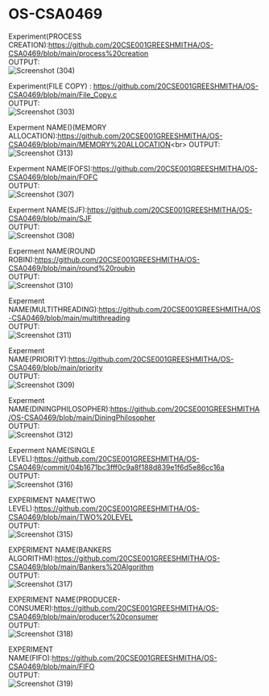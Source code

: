 # OS-CSA0469
Experiment(PROCESS CREATION):https://github.com/20CSE001GREESHMITHA/OS-CSA0469/blob/main/process%20creation<br/> 
OUTPUT:<br/>
![Screenshot (304)](https://user-images.githubusercontent.com/114045813/192699218-5e384fdc-4676-418c-bf3c-451a6f10735d.png)

Experiment(FILE COPY) : https://github.com/20CSE001GREESHMITHA/OS-CSA0469/blob/main/File_Copy.c<br/>
OUTPUT:<br/>
![Screenshot (303)](https://user-images.githubusercontent.com/114045813/192697556-71b33992-af8d-440a-ad39-e84be80df4cd.png)<br/>

Experment NAME()(MEMORY ALLOCATION):https://github.com/20CSE001GREESHMITHA/OS-CSA0469/blob/main/MEMORY%20ALLOCATION<br\>
OUTPUT:<br/>
![Screenshot (313)](https://user-images.githubusercontent.com/114045813/192787409-f0db09bc-ccdf-4ec7-ac60-f46c53de2154.png)<br/>

Experment NAME(FOFS):https://github.com/20CSE001GREESHMITHA/OS-CSA0469/blob/main/FOFC<br/>
OUTPUT:<br/>
![Screenshot (307)](https://user-images.githubusercontent.com/114045813/192787927-7496e490-e58c-4021-8b01-8ec782677527.png)<br/>

Experment NAME(SJF):https://github.com/20CSE001GREESHMITHA/OS-CSA0469/blob/main/SJF<br/>
OUTPUT:<br/>
![Screenshot (308)](https://user-images.githubusercontent.com/114045813/192788103-dd2d4b13-10db-43c6-90a4-f454548e3782.png)<br/>

Experment NAME(ROUND ROBIN):https://github.com/20CSE001GREESHMITHA/OS-CSA0469/blob/main/round%20roubin<br/>
OUTPUT:<br/>
![Screenshot (310)](https://user-images.githubusercontent.com/114045813/192788754-a2aa51f7-9483-4282-a6e8-0baa694db48b.png)<br/>

Experment NAME(MULTITHREADING):https://github.com/20CSE001GREESHMITHA/OS-CSA0469/blob/main/multithreading<br/>
OUTPUT:<br/>
![Screenshot (311)](https://user-images.githubusercontent.com/114045813/192789771-78750d7f-1d45-4888-9e50-04bb3ef6bcea.png)<br/>

Experment NAME(PRIORITY):https://github.com/20CSE001GREESHMITHA/OS-CSA0469/blob/main/priority<br/>
OUTPUT:<br/>
![Screenshot (309)](https://user-images.githubusercontent.com/114045813/192789938-2fd2faa5-5167-491d-b074-c17ae1431afe.png) <br/>

Experment NAME(DININGPHILOSOPHER):https://github.com/20CSE001GREESHMITHA/OS-CSA0469/blob/main/DiningPhilosopher<br/>
OUTPUT:<br/>
![Screenshot (312)](https://user-images.githubusercontent.com/114045813/192790030-aa440cf4-e69f-484d-af80-f02f27d4b808.png)<br/>

Experment NAME(SINGLE LEVEL):https://github.com/20CSE001GREESHMITHA/OS-CSA0469/commit/04b1671bc3fff0c9a8f188d839e1f6d5e86cc16a<br/>
OUTPUT:<br/>
![Screenshot (316)](https://user-images.githubusercontent.com/114045813/192799431-021a10fa-e89c-4606-9eb0-05cc00e731b0.png)<br/>


EXPERIMENT NAME(TWO LEVEL):https://github.com/20CSE001GREESHMITHA/OS-CSA0469/blob/main/TWO%20LEVEL<br/>
OUTPUT:<br/>
![Screenshot (315)](https://user-images.githubusercontent.com/114045813/192796778-f0f13fac-1c90-411e-8858-a3c6a6e8eb13.png)<br/>

EXPERIMENT NAME(BANKERS ALGORITHM):https://github.com/20CSE001GREESHMITHA/OS-CSA0469/blob/main/Bankers%20Algorithm<br/>
OUTPUT:<br/>
![Screenshot (317)](https://user-images.githubusercontent.com/114045813/192799618-50dcc641-fa14-47a9-90f4-f47a0da2f303.png)<br/>

EXPERIMENT NAME(PRODUCER-CONSUMER):https://github.com/20CSE001GREESHMITHA/OS-CSA0469/blob/main/producer%20consumer<br/>
OUTPUT:<br/>
![Screenshot (318)](https://user-images.githubusercontent.com/114045813/193053302-3b4d4360-c3dc-414f-b354-e501aacafb49.png)<br/>

EXPERIMENT NAME(FIFO):https://github.com/20CSE001GREESHMITHA/OS-CSA0469/blob/main/FIFO<br/>
OUTPUT:<br/>
![Screenshot (319)](https://user-images.githubusercontent.com/114045813/193060175-aad24561-9dec-494f-b9e6-b1feae44f954.png)<br/>


